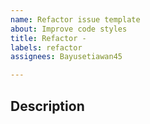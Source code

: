 ```yaml
---
name: Refactor issue template
about: Improve code styles
title: Refactor -
labels: refactor
assignees: Bayusetiawan45

---
```


## Description
